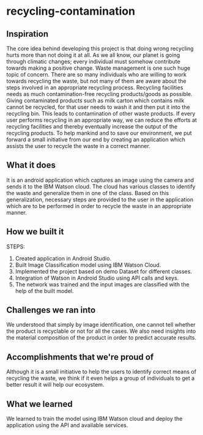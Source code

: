 # recycling-contamination

## Inspiration
The core idea behind developing this project is that doing wrong recycling hurts more than not doing it at all. As we all know, our planet is going through climatic changes; every individual must somehow contribute towards making a positive change. Waste management is one such huge topic of concern. There are so many individuals who are willing to work towards recycling the waste, but not many of them are aware about the steps involved in an appropriate recycling process. Recycling facilities needs as much contamination-free recycling products/goods as possible. Giving contaminated products such as milk carton which contains milk cannot be recycled, for that user needs to wash it and then put it into the recycling bin. This leads to contamination of other waste products. If every user performs recycling in an appropriate way, we can reduce the efforts at recycling facilities and thereby eventually increase the output of the recycling products. To help mankind and to save our environment, we put forward a small initiative from our end by creating an application which assists the user to recycle the waste in a correct manner.

## What it does
It is an android application which captures an image using the camera and sends it to the IBM Watson cloud. The cloud has various classes to identify the waste and generalize them in one of the class. Based on this generalization, necessary steps are provided to the user in the application which are to be performed in order to recycle the waste in an appropriate manner.

## How we built it
STEPS:
1) Created application in Android Studio.
2) Built Image Classification model using IBM Watson Cloud.
3) Implemented the project based on demo Dataset for different classes.
4) Integration of Watson in Android Studio using API calls and keys.
5) The network was trained and the input images are classified with the help of the built model.

## Challenges we ran into
We understood that simply by image identification, one cannot tell whether the product is recyclable or not for all the cases. We also need insights into the material composition of the product in order to predict accurate results.

## Accomplishments that we're proud of
Although it is a small initiative to help the users to identify correct means of recycling the waste, we think if it even helps a group of individuals to get a better result it will help our ecosystem.
## What we learned
We learned to train the model using IBM Watson cloud and deploy the application using the API and available services. 
